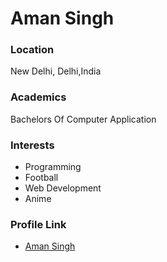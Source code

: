 # Aman Singh

### Location

New Delhi, Delhi,India

### Academics

Bachelors Of Computer Application

### Interests

- Programming
- Football
- Web Development
- Anime

### Profile Link

- [Aman Singh](https://github.com/Aman1919)
